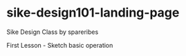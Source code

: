 # sike-design101-landing-page
Sike Design Class by spareribes

First Lesson - Sketch basic operation
